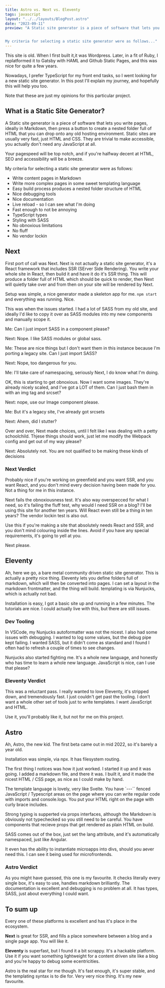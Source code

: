```yaml
---
title: Astro vs. Next vs. Eleventy
tags: javascript
layout: "../../layouts/BlogPost.astro"
date: "2023-09-11"
preview: "A Static site generator is a piece of software that lets you write pages, ideally in Markdown, then press a button to create a nested folder full of HTML that you can drop onto any old hosting environment. Static sites are fast, just HTML and CSS. They are trivial to make accessible, you actually don't need any JavaScript at all.


My criteria for selecting a static site generator were as follows..."
---
```


This site is old. When I first built it,it was Wordpress. Later, in a fit of Ruby, I replatformed it to Gatsby with HAML and Github Static Pages, and this was nice for quite a few years.

Nowadays, I prefer TypeScript for my front end tasks, so I went looking for a new static site generator. In this post I'll explain my journey, and hopefully this will help you too.

Note that these are just my opinions for this particular project. 

## What is a Static Site Generator?

A Static site generator is a piece of software that lets you write pages, ideally in Markdown, then press a button to create a nested folder full of HTML that you can drop onto any old hosting environment. Static sites are usually very fast, just HTML and CSS. They are trivial to make accessible, you actually don't need any JavaScript at all. 

Your pagespeed will be top notch, and if you're halfway decent at HTML, SEO and accessibility will be a breeze.

My criteria for selecting a static site generator were as follows:

* Write content pages in Markdown
* Write more complex pages in some sweet templating language
* Easy build process produces a nested folder structure of HTML
* Nice debugging tools
* Nice documentation
* Live reload - so I can see what I'm doing
* Fast enough to not be annoying
* TypeScript types
* Styling with SASS
* No obnoxious limitations
* No fluff
* No vendor lockin

## Next

First port of call was Next. Next is not actually a static site generator, it's a React framework that includes SSR (SErver Side Rendering). You write your whole site in React, then build it and have it do it's SSR thing. This will produce a folder full of HTML which should be quick to render, then Next will quietly take over and from then on your site will be rendered by Next.

Setup was simple, a nice generator made a skeleton app for me. `npm start` and everything was running. Nice.

This was when the issues started. I had a lot of SASS from my old site, and ideally I'd like to copy it over as SASS modules into my new components and manually scope it. 

Me: Can I just import SASS in a component please?

Next: Nope. I like SASS modules or global sass. 

Me: These are nice things but I don't want them in this instance because I'm porting a legacy site. Can I just import SASS?

Next: Nope, too dangerous for you.

Me: I'll take care of namespacing, seriously Next, I do know what I'm doing. 

OK, this is starting to get obnoxious. Now I want some images. They're already nicely scaled, and I've got a LOT of them. Can I just bash them in with an img tag and srcset?

Next: nope, use our Image component please.

Me: But it's a legacy site, I've already got srcsets

Next: Ahem, did I stutter?

Over and over, Next made choices, until I felt like I was dealing with a petty schoolchild. Thjese things should work, just let me modify the Webpack config and get out of my way please?

Next: Absolutely not. You are not qualified to be making these kinds of decisions

### Next Verdict

Probably nice if you're working on greenfield and you want SSR, and you want React, and you don't mind every decision having been made for you. Not a thing for me in this instance. 

Next fails the obnoxiousness test. It's also way overspecced for what I need, so it's failing the fluff test, why would I need SSR on a blog?  I'll be using this site for another ten years. Will React even still be a thing in ten years? The vendor lockin test is also out. 

Use this if you're making a site that absolutely needs React and SSR, and you don't mind colouring inside the lines. Avoid if you have any special requirements, it's going to yell at you.

Next please.

## Eleventy

Ah, here we go, a bare metal community driven static site generator. This is actually a pretty nice thing. Eleventy lets you define folders full of markdown, which will then be converted into pages. I can set a layout in the markdown frontmatter, and the thing will build. templating is via Nunjucks, which is actually not bad.

Installation is easy, I got a basic site up and running in a few minutes. The tutorials are nice. I could actually live with this, but there are still issues.

### Dev Tooling

In VSCode, my Nunjucks autoformatter was not the nicest. I also had some issues with debugging. I wanted to log some values, but the debug pipe kept failing. I wanted SASS, but it didn't come as standard and I found I often had to refresh a couple of times to see changes.

Nunjucks also started fighting me. It's a whole new language, and honestly who has time to learn a whole new language. JavaScript is nice, can I use that please?

### Eleventy Verdict

This was a reluctant pass. I really wanted to love Eleventy, it's stripped down, and tremendously fast. I just couldn't get past the tooling. I don't want a whole other set of tools just to write templates. I want JavaScript and HTML.

Use it, you'll probably like it, but not for me on this project.

## Astro

Ah, Astro, the new kid. The first beta came out in mid 2022, so it's barely a year old.

Installation was simple, via npx. It has filesystem routing.

The first thing I notices was how it just worked. I started it up and it was going. I added a markdown file, and there it was. I built it, and it made the nicest HTML / CSS page, as nice as I could make by hand.

The template language is lovely, very like Svelte. You have `---`` fenced JavaScript / Typescript areas on the page where you can write regular code with imports and console.logs. You put your HTML right on the page with curly brace includes. 

Strong typing is supperted via props interfaces, although the Markdown is obviously not typechecked so you still need to be careful. You have components that recieve props that get rendered as plain HTML on build. 

SASS comes out of the box, just set the lang attribute, and it's automatically namespaced, just like Angular.

It even has the ability to instantiate microapps into divs, should you aever need this. I can see it being used for microfrontends.

### Astro Verdict

As you might have guessed, this one is my favourite. It checks literally every single box, it's easy to use, handles markdown brilliantly. The documentation is excellent and debugging is no problem at all. It has types, SASS, just about everything I could want.

## To sum up

Every one of these platforms is excellent and has it's place in the ecosystem. 

**Next** is great for SSR, and fills a place somewhere between a blog and a single page app. You will like it.

**Eleventy** is superfast, but I found it a bit scrappy. It's a hackable platform. Use it if you want something lightweight for a content driven site like a blog and you're happy to debug some ecentricities.

Astro is the real star for me though. It's fast enough, it's super stable, and the templating syntax is to die for. Very very nice thing. It's my new favourite.